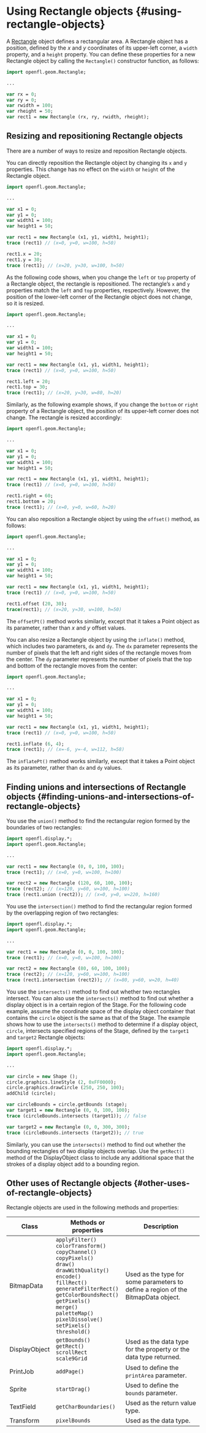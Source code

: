# Using Rectangle objects {#using-rectangle-objects}

A [Rectangle](http://api.openfl.org/openfl/geom/Rectangle.html) object defines a rectangular area. A Rectangle object has a position, defined by the _x_ and _y_ coordinates of its upper-left corner, a `width` property, and a `height` property. You can define these properties for a new Rectangle object by calling the `Rectangle()` constructor function, as follows:

```haxe
import openfl.geom.Rectangle;

...

var rx = 0;
var ry = 0;
var rwidth = 100;
var rheight = 50;
var rect1 = new Rectangle (rx, ry, rwidth, rheight);
```

## Resizing and repositioning Rectangle objects

There are a number of ways to resize and reposition Rectangle objects.

You can directly reposition the Rectangle object by changing its `x` and `y` properties. This change has no effect on the `width` or `height` of the Rectangle object.

```haxe
import openfl.geom.Rectangle;

...

var x1 = 0;
var y1 = 0;
var width1 = 100;
var height1 = 50;

var rect1 = new Rectangle (x1, y1, width1, height1);
trace (rect1) // (x=0, y=0, w=100, h=50)

rect1.x = 20;
rect1.y = 30;
trace (rect1); // (x=20, y=30, w=100, h=50)
```

As the following code shows, when you change the `left` or `top` property of a Rectangle object, the rectangle is repositioned. The rectangle’s `x` and `y` properties match the `left` and `top` properties, respectively. However, the position of the lower-left corner of the Rectangle object does not change, so it is resized.

```haxe
import openfl.geom.Rectangle;

...

var x1 = 0;
var y1 = 0;
var width1 = 100;
var height1 = 50;

var rect1 = new Rectangle (x1, y1, width1, height1);
trace (rect1) // (x=0, y=0, w=100, h=50)

rect1.left = 20;
rect1.top = 30;
trace (rect1); // (x=20, y=30, w=80, h=20)
```

Similarly, as the following example shows, if you change the `bottom` or `right` property of a Rectangle object, the position of its upper-left corner does not change. The rectangle is resized accordingly:

```haxe
import openfl.geom.Rectangle;

...

var x1 = 0;
var y1 = 0;
var width1 = 100;
var height1 = 50;

var rect1 = new Rectangle (x1, y1, width1, height1);
trace (rect1) // (x=0, y=0, w=100, h=50)

rect1.right = 60;
rect1.bottom = 20;
trace (rect1); // (x=0, y=0, w=60, h=20)
```

You can also reposition a Rectangle object by using the `offset()` method, as follows:

```haxe
import openfl.geom.Rectangle;

...

var x1 = 0;
var y1 = 0;
var width1 = 100;
var height1 = 50;

var rect1 = new Rectangle (x1, y1, width1, height1);
trace (rect1) // (x=0, y=0, w=100, h=50)

rect1.offset (20, 30);
trace(rect1); // (x=20, y=30, w=100, h=50)
```

The `offsetPt()` method works similarly, except that it takes a Point object as its parameter, rather than _x_ and _y_ offset values.

You can also resize a Rectangle object by using the `inflate()` method, which includes two parameters, `dx` and `dy`. The `dx` parameter represents the number of pixels that the left and right sides of the rectangle moves from the center. The `dy` parameter represents the number of pixels that the top and bottom of the rectangle moves from the center:

```haxe
import openfl.geom.Rectangle;

...

var x1 = 0;
var y1 = 0;
var width1 = 100;
var height1 = 50;

var rect1 = new Rectangle (x1, y1, width1, height1);
trace (rect1) // (x=0, y=0, w=100, h=50)

rect1.inflate (6, 4);
trace (rect1); // (x=-6, y=-4, w=112, h=58)
```

The `inflatePt()` method works similarly, except that it takes a Point object as its parameter, rather than `dx` and `dy` values.

## Finding unions and intersections of Rectangle objects {#finding-unions-and-intersections-of-rectangle-objects}

You use the `union()` method to find the rectangular region formed by the boundaries of two rectangles:

```haxe
import openfl.display.*;
import openfl.geom.Rectangle;

...

var rect1 = new Rectangle (0, 0, 100, 100);
trace (rect1); // (x=0, y=0, w=100, h=100)

var rect2 = new Rectangle (120, 60, 100, 100);
trace (rect2); // (x=120, y=60, w=100, h=100)
trace (rect1.union (rect2)); // (x=0, y=0, w=220, h=160)
```

You use the `intersection()` method to find the rectangular region formed by the overlapping region of two rectangles:

```haxe
import openfl.display.*;
import openfl.geom.Rectangle;

...

var rect1 = new Rectangle (0, 0, 100, 100);
trace (rect1); // (x=0, y=0, w=100, h=100)

var rect2 = new Rectangle (80, 60, 100, 100);
trace (rect2); // (x=120, y=60, w=100, h=100)
trace (rect1.intersection (rect2)); // (x=80, y=60, w=20, h=40)
```

You use the `intersects()` method to find out whether two rectangles intersect. You can also use the `intersects()` method to find out whether a display object is in a certain region of the Stage. For the following code example, assume the coordinate space of the display object container that contains the `circle` object is the same as that of the Stage. The example shows how to use the `intersects()` method to determine if a display object, `circle`, intersects specified regions of the Stage, defined by the `target1` and `target2` Rectangle objects:

```haxe
import openfl.display.*;
import openfl.geom.Rectangle;

...

var circle = new Shape ();
circle.graphics.lineStyle (2, 0xFF0000);
circle.graphics.drawCircle (250, 250, 100);
addChild (circle);

var circleBounds = circle.getBounds (stage);
var target1 = new Rectangle (0, 0, 100, 100);
trace (circleBounds.intersects (target1)); // false

var target2 = new Rectangle (0, 0, 300, 300);
trace (circleBounds.intersects (target2)); // true
```

Similarly, you can use the `intersects()` method to find out whether the bounding rectangles of two display objects overlap. Use the `getRect()` method of the DisplayObject class to include any additional space that the strokes of a display object add to a bounding region.

## Other uses of Rectangle objects {#other-uses-of-rectangle-objects}

Rectangle objects are used in the following methods and properties:

| **Class** | **Methods or properties** | **Description** |
| --- | --- | --- |
| BitmapData | `applyFilter()`<br/>`colorTransform()`<br/>`copyChannel()`<br/>`copyPixels()`<br/>`draw()`<br/>`drawWithQuality()`<br/>`encode()`<br/>`fillRect()`<br/>`generateFilterRect()`<br/>`getColorBoundsRect()`<br/>`getPixels()`<br/>`merge()`<br/>`paletteMap()`<br/>`pixelDissolve()`<br/>`setPixels()`<br/>`threshold()` | Used as the type for some parameters to define a region of the BitmapData object. |
| DisplayObject | `getBounds()`<br/>`getRect()`<br/>`scrollRect`<br/>`scale9Grid` | Used as the data type for the property or the data type returned. |
| PrintJob | `addPage()` | Used to define the `printArea` parameter. |
| Sprite | `startDrag()` | Used to define the `bounds` parameter. |
| TextField | `getCharBoundaries()` | Used as the return value type. |
| Transform | `pixelBounds` | Used as the data type. |